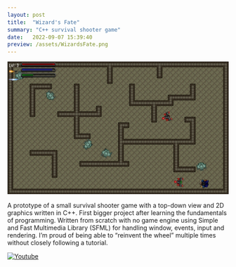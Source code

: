 ```yaml
---
layout: post
title:  "Wizard's Fate"
summary: "C++ survival shooter game"
date:   2022-09-07 15:39:40
preview: /assets/WizardsFate.png
---
```


![Picture 1](/assets/WizardsFate_Full.jpg)

A prototype of a small survival shooter game with a top-down view and 2D graphics written in C++. First bigger project after learning the fundamentals of programming. 
Written from scratch with no game engine using Simple and Fast Multimedia Library (SFML) for handling window, events, input and rendering.
I’m proud of being able to “reinvent the wheel” multiple times without closely following a tutorial.

[![Youtube](https://img.shields.io/badge/YouTube--red.svg?style=social&logo=youtube)](https://www.youtube.com/watch?time_continue=1&v=MDYawVaGjVA)
